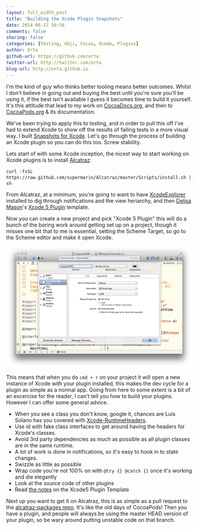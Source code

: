 ```yaml
---
layout: full_width_post
title: "Building the Xcode Plugin Snapshots"
date: 2014-06-17 10:50
comments: false
sharing: false
categories: [Testing, Objc, Cocoa, Xcode, Plugins]
author: Orta
github-url: https://github.com/orta
twitter-url: http://twitter.com/orta
blog-url: http://orta.github.io
---
```


I'm the kind of guy who thinks better tooling means better outcomes. Whilst I don't believe in going out and buying the best until you're sure you'll be using it, if the best isn't available I guess it becomes time to build it yourself. It's this attitude that lead to my work on [CocoaDocs.org](http://cocoadocs.org), and then to [CocoaPods.org](http://cocoapods.org) & its documentation.

We've been trying to apply this to testing, and in order to pull this off I've had to extend Xcode to show off the results of failing tests in a more visual way. I built [Snapshots for Xcode](https://github.com/orta/snapshots).  Let's go through the process of building an Xcode plugin so you can do this too. Screw stability.

<!-- more -->

Lets start of with some Xcode inception, the nicest way to start working on Xcode plugins is to install [Alcatraz](http://alcatraz.io):

```
curl -fsSL https://raw.github.com/supermarin/Alcatraz/master/Scripts/install.sh | sh
```

From Alcatraz, at a minimum, you're going to want to have [XcodeExplorer](https://github.com/edwardaux/XcodeExplorer) installed to dig through notifications and the view heriarchy, and then [Delisa Mason](http://delisa.me)'s [Xcode 5 Plugin](https://github.com/kattrali/Xcode5-Plugin-Template) template.

Now you can create a new project and pick "Xcode 5 Plugin" this will do a bunch of the boring work around getting set up on a project, though it misses one bit that to me is essential, setting the Scheme Target, so go to the Scheme editor and make it open Xcode.

![Go set you target dangit](/images/2014-06-17-building-the-xcode-plugin-snapshots/scheme.png)

This means that when you do `cmd + r` on your project it will open a new instance of Xcode with your plugin installed, this makes the dev cycle for a plugin as simple as a normal app. Going from here to some extent is a bit of an excercise for the reader, I can't tell you how to build your plugins. However I can offer some general advice.

* When you see a class you don't know, google it, chances are Luis Solano has you covered with [Xcode-RuntimeHeaders](https://github.com/luisobo/Xcode-RuntimeHeaders).
* Use id with fake class interfaces to get around having the headers for Xcode's classes.
* Avoid 3rd party dependencies as much as possible as all plugin classes are in the same runtime.
* A lot of work is done in notifications, so it's easy to hook in to state changes.
* Swizzle as little as possible
* Wrap code you're not 100% on with `@try {} @catch {}` once it's working and die elegantly
* Look at the source code of other plugins
* Read [the notes](https://github.com/kattrali/Xcode5-Plugin-Template#notes) on the Xcode5 Plugin Template

Next up you want to get it on Alcatraz, this is as simple as a pull request to the [alcatraz-packages repo](https://github.com/supermarin/alcatraz-packages). It's like the old days of CocoaPods! Then you have a plugin, and people will always be using the master HEAD version of your plugin, so be wary around putting unstable code on that branch.